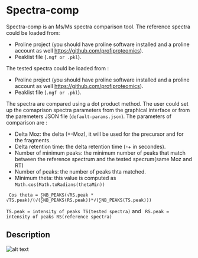 # Spectra-comp
Spectra-comp is an Ms/Ms spectra comparison tool. The reference spectra could be loaded from:
* Proline project (you should have proline software installed and a proline account as well https://github.com/profiproteomics). 
* Peaklist file (<code>.mgf or .pkl</code>).

The tested spectra could be loaded from :

* Proline project (you should have proline software installed and a proline account as well https://github.com/profiproteomics).
* Peaklist file (<code>.mgf or .pkl</code>).

The spectra are compared using a dot product method. The user could set up the comaprison spectra parameters from the graphical interface or from the paremeters JSON file (<code>default-params.json</code>).
The parameters of comparison are :
* Delta Moz: the delta (+-Moz), it will be used for the precursor and for the fragments.
* Delta retention time: the delta retention time (-+ in secondes).  
* Number of minimum peaks: the minimum number of peaks that match between the reference spectrum and the tested specrum(same Moz and RT)   
* Number of peaks: the number of peaks thta matched.   
* Minimum theta: this value is computed as <code>Math.cos(Math.toRadians(thetaMin))</code>  

 <code> Cos theta = ∑NB_PEAKS(√RS.peak * √TS.peak)/(√(∑NB_PEAKS(RS.peak))*√(∑NB_PEAKS(TS.peak)))</code> 
 
 <code>TS.peak = intensity of peaks TS(tested spectra)</code>  and <code> RS.peak = intensity of peaks RS(reference spectra)</code> 
 
 <h2>Description</h2>

![alt text](https://github.com/LSMBO/spectra-comp/blob/master/src/main/resources/images/screen_shot.png)
